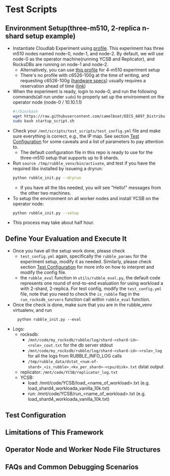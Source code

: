# Test Scripts

## Environment Setup(three-m510, 2-replica n-shard setup example)

- Instantiate Cloudlab Experiment using [profile](https://www.cloudlab.us/manage_profile.php?action=edit&uuid=4bfc3b7b-b3f4-11eb-b1eb-e4434b2381fc). This experiment has three m510 nodes named node-0, node-1, and node-2. By default, we will use node-0 as the operator machine(running YCSB and Replicator), and RocksDBs are running on node-1 and node-2.
  - Alternatively, you can use [this profile](https://www.cloudlab.us/show-profile.php?uuid=ccd6c2b3-dace-11eb-8fd9-e4434b2381fc) for 4-m510 experiment setup
  - There's no profile with c6526-100g at the time of writing, and requesting c6526-100g ([hardware specs](https://docs.cloudlab.us/hardware.html)) usually requires a reservation ahead of time ([link](https://www.cloudlab.us/resgroup.php))
- When the experiment is ready, login to node-0, and run the following commands(all run under `sudo`) to properly set up the environment on the operator node (node-0 / 10.10.1.1)
	```bash
	#!/bin/bash
	wget https://raw.githubusercontent.com/camelboat/EECS_6897_Distributed_Storage_System_Project_Scripts/rubble/test_scripts/startup_script.sh
	sudo bash startup_script.sh
	```
- Check your `/mnt/scripts/test_scripts/test_config.yml` file and make sure everything is correct, e.g., the IP map. See section [Test Configuration](#test-configuration) for some caveats and a list of parameters to pay attention to.
  - The default configuration file in this repo is ready to use for the three-m510 setup that supports up to 8 shards.
- Run
`source /tmp/rubble_venv/bin/activate`, and test if you have the required libs installed by issueing a dryrun:
	```bash
	python rubble_init.py --dryrun
	```
  - If you have all the libs needed, you will see "Hello!" messages from the other two machines.
- To setup the environment on all worker nodes and install YCSB on the operator node:
	```bash
	python rubble_init.py --setup
	```
- This process may take about half hour.

## Define Your Evaluation and Execute It
- Once you have all the setup work done, please check
  - `test_config.yml` again, specifically the `rubble_params` for the experiment setup, modify it as needed. Similarly, please check section [Test Configuration](#test-configuration) for more info on how to interpret and modify the config file.
  - the `rubble_eval` function in `utils/rubble_eval.py`, the default code represents one
		round of end-to-end evaluation for using workload a with 2-shard, 2-replica. For test config, modify the `test_config.yml` file, note that you need to check the `is_rubble`
		flag in the `run_rocksdb_servers` function call within `rubble_eval` function.
- Once the check is done, make sure that you are in the rubble_venv virtualenv, and run
  ```
	python rubble_init.py --eval
	```
- Logs:
  - rocksdb:
    - `/mnt/code/my_rocksdb/rubble/log/shard-<shard-id>-<role>_cout.txt` for the db server stdout
    - `/mnt/code/my_rocksdb/rubble/log/shard-<shard-id>-<role>_log` for all the logs from RUBBLE_INFO_LOG calls
    - `/tmp/rubble_data/dstat_<num-of-shard>_<is_rubble>_<kv_per_shard>-<cpu/disk>.txt` dstat output
  - replicator: `/mnt/code/YCSB/replicator_log.txt`
  - YCSB:
    - load: /mnt/code/YCSB/load_\<name_of_workload\>.txt (e.g. load_shard4_workloada_vanilla_10k.txt)
    - run: /mnt/code/YCSB/run_\<name_of_workload\>.txt (e.g. load_shard4_workloada_vanilla_10k.txt)

## Test Configuration

## Limitations of This Framework

## Operator Node and Worker Node File Structures

## FAQs and Common Debugging Scenarios
